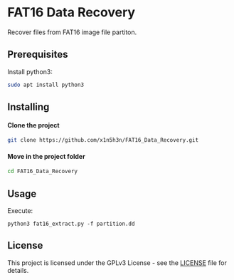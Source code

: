 # FAT16 Data Recovery
Recover files from FAT16 image file partiton.

## Prerequisites
Install python3:
```bash
sudo apt install python3
```

## Installing

#### Clone the project
```bash
git clone https://github.com/x1n5h3n/FAT16_Data_Recovery.git
```

#### Move in the project folder
```bash
cd FAT16_Data_Recovery
```

## Usage
Execute:
```
python3 fat16_extract.py -f partition.dd
```

## License
This project is licensed under the GPLv3 License - see the [LICENSE](LICENSE) file for details.
